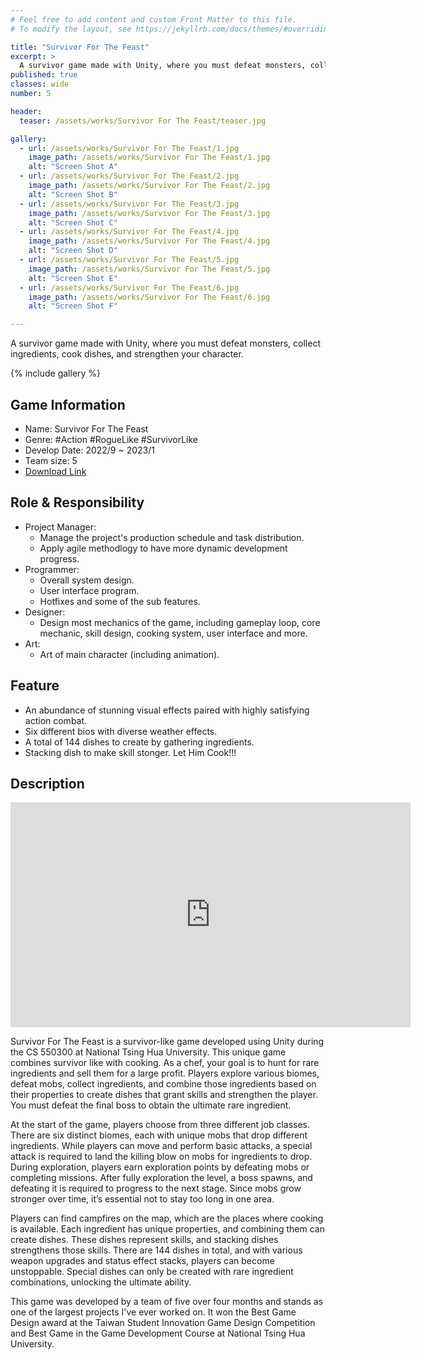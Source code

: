 ```yaml
---
# Feel free to add content and custom Front Matter to this file.
# To modify the layout, see https://jekyllrb.com/docs/themes/#overriding-theme-defaults

title: "Survivor For The Feast"
excerpt: >
  A survivor game made with Unity, where you must defeat monsters, collect ingredients, cook dishes, and strengthen your character.
published: true 
classes: wide
number: 5

header:
  teaser: /assets/works/Survivor For The Feast/teaser.jpg

gallery:
  - url: /assets/works/Survivor For The Feast/1.jpg
    image_path: /assets/works/Survivor For The Feast/1.jpg
    alt: "Screen Shot A"
  - url: /assets/works/Survivor For The Feast/2.jpg
    image_path: /assets/works/Survivor For The Feast/2.jpg
    alt: "Screen Shot B"
  - url: /assets/works/Survivor For The Feast/3.jpg
    image_path: /assets/works/Survivor For The Feast/3.jpg
    alt: "Screen Shot C"
  - url: /assets/works/Survivor For The Feast/4.jpg
    image_path: /assets/works/Survivor For The Feast/4.jpg
    alt: "Screen Shot D"
  - url: /assets/works/Survivor For The Feast/5.jpg
    image_path: /assets/works/Survivor For The Feast/5.jpg
    alt: "Screen Shot E"
  - url: /assets/works/Survivor For The Feast/6.jpg
    image_path: /assets/works/Survivor For The Feast/6.jpg
    alt: "Screen Shot F"

---
```


A survivor game made with Unity, where you must defeat monsters, collect ingredients, cook dishes, and strengthen your character.

{% include gallery %}

## Game Information

* Name: Survivor For The Feast
* Genre: #Action #RogueLike #SurvivorLike
* Develop Date: 2022/9 ~ 2023/1
* Team size: 5
* [Download Link](https://intoxicat-studio.itch.io/survivor-for-the-feast)

## Role & Responsibility

* Project Manager:
  * Manage the project's production schedule and task distribution.
  * Apply agile methodlogy to have more dynamic development progress.
* Programmer:
  * Overall system design.
  * User interface program.
  * Hotfixes and some of the sub features.
* Designer:
  * Design most mechanics of the game, including gameplay loop, core mechanic, skill design, cooking system, user interface and more.
* Art:
  * Art of main character (including animation).

## Feature

* An abundance of stunning visual effects paired with highly satisfying action combat.
* Six different bios with diverse weather effects.
* A total of 144 dishes to create by gathering ingredients.
* Stacking dish to make skill stonger. Let Him Cook!!!

## Description

<b></b>
<iframe width="640" height="360" src="https://www.youtube-nocookie.com/embed/GfqEUPrGqfg?controls=0" frameborder="0" allowfullscreen></iframe>
<b></b>

Survivor For The Feast is a survivor-like game developed using Unity during the CS 550300 at National Tsing Hua University. This unique game combines survivor like with cooking. As a chef, your goal is to hunt for rare ingredients and sell them for a large profit. Players explore various biomes, defeat mobs, collect ingredients, and combine those ingredients based on their properties to create dishes that grant skills and strengthen the player. You must defeat the final boss to obtain the ultimate rare ingredient.

At the start of the game, players choose from three different job classes. There are six distinct biomes, each with unique mobs that drop different ingredients. While players can move and perform basic attacks, a special attack is required to land the killing blow on mobs for ingredients to drop. During exploration, players earn exploration points by defeating mobs or completing missions. After fully exploration the level, a boss spawns, and defeating it is required to progress to the next stage. Since mobs grow stronger over time, it’s essential not to stay too long in one area.

Players can find campfires on the map, which are the places where cooking is available. Each ingredient has unique properties, and combining them can create dishes. These dishes represent skills, and stacking dishes strengthens those skills. There are 144 dishes in total, and with various weapon upgrades and status effect stacks, players can become unstoppable. Special dishes can only be created with rare ingredient combinations, unlocking the ultimate ability.

This game was developed by a team of five over four months and stands as one of the largest projects I've ever worked on. It won the Best Game Design award at the Taiwan Student Innovation Game Design Competition and Best Game in the Game Development Course at National Tsing Hua University.